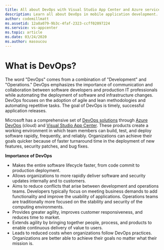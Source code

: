```yaml
---
title: All about DevOps with Visual Studio App Center and Azure services 
description: Learn all about DevOps in mobile application development.
author: codemillmatt
ms.assetid: 12a8a079-9b3c-4faf-2323-ccff02097224
ms.service: vs-appcenter
ms.topic: article
ms.date: 03/24/2020
ms.author: masoucou
---
```


# What is DevOps?
The word "DevOps" comes from a combination of "Development" and "Operations." DevOps emphasizes the importance of communication and collaboration between software developers and production IT professionals while automating the deployment of software and infrastructure changes. DevOps focuses on the adoption of agile and lean methodologies and automating repetitive tasks. The goal of DevOps is timely, successful application releases.

Microsoft has a comprehensive set of [DevOps solutions](https://azure.microsoft.com/solutions/devops/) through [Azure DevOps](https://azure.microsoft.com/services/devops/) (cloud) and [Visual Studio App Center](https://azure.microsoft.com/services/app-center/). These products create a working environment in which team members can build, test, and deploy software rapidly, frequently, and reliably. Organizations can achieve their goals quicker because of faster turnaround time in the deployment of new features, security patches, and bug fixes.

**Importance of DevOps**
- Makes the entire software lifecycle faster, from code commit to production deployment.
- Allows organizations to more rapidly deliver software and security updates internally and to customers.
- Aims to reduce conflicts that arise between development and operations teams. Developers typically focus on meeting business demands to add functionality and improve the usability of applications. Operations teams are traditionally more focused on the stability and security of the computing environments.
- Provides greater agility, improves customer responsiveness, and reduces time to market.
- Extends agility by bringing together people, process, and products to enable continuous delivery of value to users.
- Leads to reduced costs when organizations follow DevOps practices. Organizations are better able to achieve their goals no matter what their mission is.